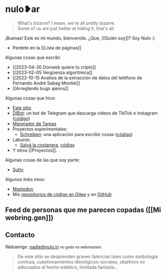 <h1 class="main-title">nulo❥ar</h1>

> What's bizarre? I mean, we're all pretty bizarre.<br>Some of us are just better at hiding it, that's all.

<nulo-sitio-reemplazar-con archivo="buscador.htm" />

¡Buenas! Este es mi mundo, bienvenidx. ¿Que, [[Quién soy]]? Soy Nulo :)

-   Perdete en la [[Lista de páginas]]

Algunas cosas que escribí:

-   [[2023-04-30 Donweb quiere tu cripto]]
-   [[2023-02-05 Vergüenza algorítmica]]
-   [[2022-10-15 Analisis de la extracción de datos del teléfono de Fernando André Sabag Montiel]]
-   [[Arreglando bugs ajenos]]

Algunas cosas que hice:

-   [Este sitio](https://gitea.nulo.in/Nulo/sitio)
-   [DlBot](https://t.me/dlthefourthbot): un bot de Telegram que descarga videos de TikTok e Instagram ([código](https://gitea.nulo.in/Nulo/dlbot4))
-   [Manejador de Tareas](https://tareas.nulo.in)
-   Proyectos experimentales:
    -   [Schreiben](https://beta.schreiben.nulo.ar): una aplicación para escribir cosas ([código](https://gitea.nulo.in/Nulo/schreiben))
-   Laburos:
    -   [Salvá la costanera](https://salva-la-costanera.netlify.app/), [código](https://gitea.nulo.in/Nulo/salva-la-costanera)
-   Y otros [[Proyectos]].

Algunas cosas de las que soy parte:

-   [Sutty](https://sutty.coop.ar/)

Algunos links mios:

-   <a rel="me noopener noreferrer" href="https://todon.eu/@Nulo">Mastodon</a>
-   Mis [repositorios de código en Gitea](https://gitea.nulo.in/Nulo) y en [GitHub](https://github.com/catdevnull)

## Feed de personas que me parecen copadas ([[Mi webring.gen]])

<nulo-sitio-reemplazar-con archivo="Mi webring.gen.js" />

## Contacto

Webamigx: [nadie@nulo.in](mailto:nadie@nulo.in) <small>no gods no webmasters</small>

> De este sitio se desprenden graves falencias tales como simbología confusa, cuestionamientos ideológicos-sociales, objetivos no adecuados al hecho estético, ilimitada fantasía...
